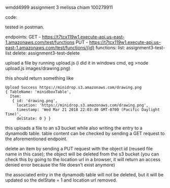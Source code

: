 wmdd4999 assignment 3
melissa chiam
100279911

code:

tested in postman.

endpoints:
  GET - https://t7tcx119w1.execute-api.us-east-1.amazonaws.com/test/functions
  PUT - https://t7tcx119w1.execute-api.us-east-1.amazonaws.com/test/functions/{id}
functions:
  list: assignment3-test-list
  delete: assignment3-test-delete


upload a file by running upload.js <file path> (i did it in windows cmd, eg >node upload.js images/drawing.png)

this should return something like 
```
Upload Success https://minidrop.s3.amazonaws.com/drawing.png
{ TableName: 'minidboxTable',
  Item:
   { id: 'drawing.png',
     location: 'https://minidrop.s3.amazonaws.com/drawing.png',
     timestamp: 'Wed Mar 21 2018 22:03:40 GMT-0700 (Pacific Daylight Time)',
     delState: 0 } }
```
this uploads a file to an s3 bucket while also writing the entry to a dynamodb table. table content can be checked by sending a GET request to the aforementioned endpoint.

delete an item by sending a PUT request with the object id (reused file name in this case); the object will be deleted from the s3 bucket (you can check this by going to the location url in a browser,  it will return an access denied error because the file doesn't exist anymore)

the associated entry in the dynamodb table will not be deleted, but it will be updated so the delState = 1 and location url removed.

